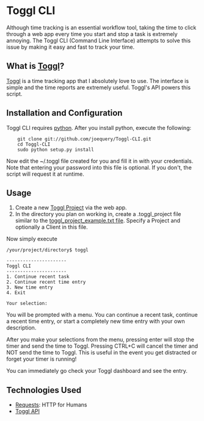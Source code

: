 # Toggl CLI

Although time tracking is an essential workflow tool, taking the time to click through a web app every time you start and stop a task is extremely annoying. The Toggl CLI (Command Line Interface) attempts to solve this issue by making it easy and fast to track your time.

## What is [Toggl](http://toggl.com)?
[Toggl](http://toggl.com) is a time tracking app that I absolutely love to use. The interface is simple and the time reports are extremely useful. Toggl's API powers this script.

## Installation and Configuration
Toggl CLI requires [python](http://www.python.org/). After you install python, execute the following:

		git clone git://github.com/joequery/Toggl-CLI.git
		cd Toggl-CLI
		sudo python setup.py install

Now edit the ~/.toggl file created for you and fill it in with your
credentials. Note that entering your password into this file is optional. If you don't, the script will request it at runtime. 


## Usage
1. Create a new [Toggl Project](https://www.toggl.com/projects) via the web app.
2. In the directory you plan on working in, create a .toggl_project file similar to the [toggl_project_example.txt file](https://github.com/joequery/Toggl-CLI/blob/master/toggl_project_example.txt). Specify a Project and optionally a Client in this file.

Now simply execute

	/your/project/directory$ toggl

	----------------------
	Toggl CLI
	----------------------
	1. Continue recent task
	2. Continue recent time entry
	3. New time entry
	4. Exit

	Your selection: 

You will be prompted with a menu. You can continue a recent task, continue a recent time entry, or start a completely new time entry with your own description.

After you make your selections from the menu, pressing enter will stop the timer and send the time to Toggl. Pressing CTRL+C will cancel the timer and NOT send the time to Toggl. This is useful in the event you get distracted or forget your timer is running!

You can immediately go check your Toggl dashboard and see the entry.

## Technologies Used
* [Requests](http://docs.python-requests.org/en/latest/index.html): HTTP for Humans
* [Toggl API](https://www.toggl.com/public/api)
